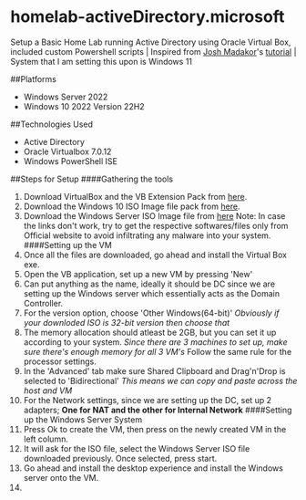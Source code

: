 homelab-activeDirectory.microsoft
=================================
Setup a Basic Home Lab running Active Directory using Oracle Virtual Box, included custom Powershell scripts | Inspired from [Josh Madakor](https://github.com/joshmadakor1)'s [tutorial](https://www.youtube.com/watch?v=MHsI8hJmggI&t=1377s) | System that I am setting this upon is Windows 11

##Platforms
- Windows Server 2022
- Windows 10 2022 Version 22H2

##Technologies Used
- Active Directory
- Oracle Virtualbox 7.0.12
- Windows PowerShell ISE

##Steps for Setup
####Gathering the tools
1. Download VirtualBox and the VB Extension Pack from [here](https://www.virtualbox.org/wiki/Downloads).
2. Download the Windows 10 ISO Image file pack from [here](https://www.microsoft.com/en-us/software-download/windows10ISO).
3. Download the Windows Server ISO Image file from [here](https://www.microsoft.com/en-us/evalcenter/download-windows-server-2019)
Note: In case the links don't work, try to get the respective softwares/files only from Official website to avoid infiltrating any malware into your system.
####Setting up the VM
5. Once all the files are downloaded, go ahead and install the Virtual Box exe.
6. Open the VB application, set up a new VM by pressing 'New'
7. Can put anything as the name, ideally it should be DC since we are setting up the Windows server which essentially acts as the Domain Controller.
8. For the version option, choose 'Other Windows(64-bit)' *Obviously if your downloded ISO is 32-bit version then choose that*
9. The memory allocation should atleast be 2GB, but you can set it up according to your system. *Since there are 3 machines to set up, make sure there's enough memory for all 3 VM's*
Follow the same rule for the processor settings.
10. In the 'Advanced' tab make sure Shared Clipboard and Drag'n'Drop is selected to 'Bidirectional' *This means we can copy and paste across the host and VM*
11. For the Network settings, since we are setting up the DC, set up 2 adapters; __One for NAT and the other for Internal Network__
####Setting up the Windows Server System
12. Press Ok to create the VM, then press on the newly created VM in the left column.
13. It will ask for the ISO file, select the Windows Server ISO file downloaded previously. Once selected, press start.
14. Go ahead and install the desktop experience and install the Windows server onto the VM.
15. 

